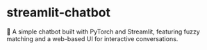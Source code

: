 # streamlit-chatbot
🤖 A simple chatbot built with PyTorch and Streamlit, featuring fuzzy matching and a web-based UI for interactive conversations.
